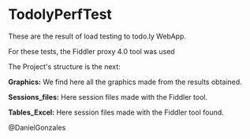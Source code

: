 # TodolyPerfTest

These are the result of load testing to todo.ly WebApp.

For these tests, the Fiddler proxy 4.0 tool was used


The Project's structure is the next:

**Graphics:**
We find here all the graphics made from the results obtained.

**Sessions_files:** 
Here session files made with the Fiddler tool.

**Tables_Excel:**
Here session files made with the Fiddler tool found.


@DanielGonzales
